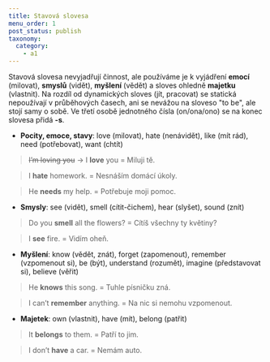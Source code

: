 ```yaml
---
title: Stavová slovesa
menu_order: 1
post_status: publish
taxonomy:
  category:
    - a1
---
```


Stavová slovesa nevyjadřují činnost, ale používáme je k vyjádření **emocí** (milovat), **smyslů** (vidět), **myšlení** (vědět) a sloves ohledně **majetku** (vlastnit). Na rozdíl od dynamických sloves (jít, pracovat) se statická nepoužívají v průběhových časech, ani se nevážou na sloveso "to be", ale stojí samy o sobě. Ve třetí osobě jednotného čísla (on/ona/ono) se na konec slovesa přidá **-s**.

- **Pocity, emoce, stavy**: love (milovat), hate (nenávidět), like (mít rád), need (potřebovat), want (chtít)

> ~~I’m loving you~~ → I **love** you = Miluji tě.

> I **hate** homework. = Nesnáším domácí úkoly.

> He **needs** my help. = Potřebuje moji pomoc.

- **Smysly**: see (vidět), smell (cítit-čichem), hear (slyšet), sound (znít)

> Do you **smell** all the flowers? = Cítíš všechny ty květiny?

> I **see** fire. = Vidím oheň.

- **Myšlení**: know (vědět, znát), forget (zapomenout), remember (vzpomenout si), be (být), understand (rozumět), imagine (představovat si), believe (věřit)

> He **knows** this song. = Tuhle písničku zná.

> I can’t **remember** anything. = Na nic si nemohu vzpomenout.

- **Majetek**: own (vlastnit), have (mít), belong (patřit)

> It **belongs** to them. = Patří to jim.

> I don’t **have** a car. = Nemám auto.
